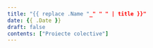 ```yaml
---
title: "{{ replace .Name "_" " " | title }}"
date: {{ .Date }}
draft: false
contents: ["Proiecte colective"]
---
```

